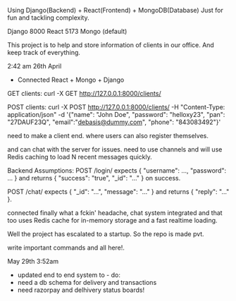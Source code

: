 Using Django(Backend) + React(Frontend) + MongoDB(Database)
Just for fun and tackling complexity.


Django 8000
React 5173
Mongo (default)

This project is to help and store information of clients in our office.
And keep track of everything.


2:42 am 26th April 
- Connected React + Mongo + Django

GET clients:
curl -X GET http://127.0.0.1:8000/clients/


POST clients:
curl -X POST http://127.0.0.1:8000/clients/      -H "Content-Type: application/json"      -d '{"name": "John Doe", "password": "helloxy23", "pan": "27DAUF23Q", "email":"debasis@dummy.com", "phone": "843083492"}'


need to make a client end.
where users can also register themselves.

and can chat with the server for issues.
need to use channels and will use Redis caching to load N recent messages quickly.



Backend Assumptions:
POST /login/ expects { "username": ..., "password": ... } and returns { "success": "true", "_id": "..." } on success.

POST /chat/ expects { "_id": "...", "message": "..." } and returns { "reply": "..." }.

connected finally what a fckin' headache, chat system integrated and that too uses Redis cache for in-memory storage and a fast realtime loading.  



Well the project has escalated to a startup. So the repo is made pvt.


write important commands and all here!.

May 29th 3:52am 

- updated end to end system
to - do:
- need a db schema for delivery and transactions 
- need razorpay and delhivery status boards! 
